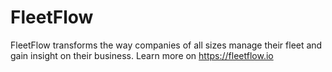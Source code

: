 # FleetFlow

FleetFlow transforms the way companies of all sizes manage their fleet and gain insight on their business.
Learn more on https://fleetflow.io
